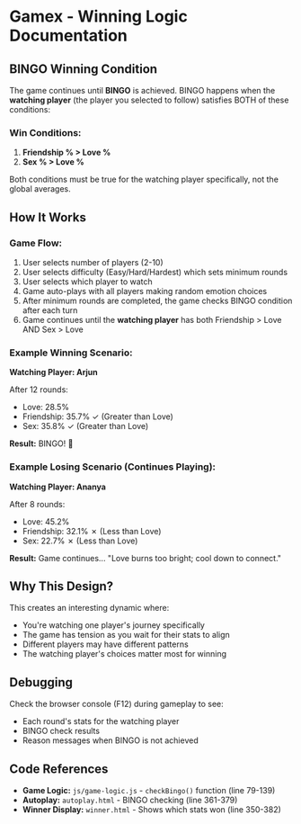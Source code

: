 # Gamex - Winning Logic Documentation

## BINGO Winning Condition

The game continues until **BINGO** is achieved. BINGO happens when the **watching player** (the player you selected to follow) satisfies BOTH of these conditions:

### Win Conditions:
1. **Friendship % > Love %**
2. **Sex % > Love %**

Both conditions must be true for the watching player specifically, not the global averages.

## How It Works

### Game Flow:
1. User selects number of players (2-10)
2. User selects difficulty (Easy/Hard/Hardest) which sets minimum rounds
3. User selects which player to watch
4. Game auto-plays with all players making random emotion choices
5. After minimum rounds are completed, the game checks BINGO condition after each turn
6. Game continues until the **watching player** has both Friendship > Love AND Sex > Love

### Example Winning Scenario:

**Watching Player: Arjun**

After 12 rounds:
- Love: 28.5%
- Friendship: 35.7% ✓ (Greater than Love)
- Sex: 35.8% ✓ (Greater than Love)

**Result:** BINGO! 🎉

### Example Losing Scenario (Continues Playing):

**Watching Player: Ananya**

After 8 rounds:
- Love: 45.2%
- Friendship: 32.1% ✗ (Less than Love)
- Sex: 22.7% ✗ (Less than Love)

**Result:** Game continues... "Love burns too bright; cool down to connect."

## Why This Design?

This creates an interesting dynamic where:
- You're watching one player's journey specifically
- The game has tension as you wait for their stats to align
- Different players may have different patterns
- The watching player's choices matter most for winning

## Debugging

Check the browser console (F12) during gameplay to see:
- Each round's stats for the watching player
- BINGO check results
- Reason messages when BINGO is not achieved

## Code References

- **Game Logic:** `js/game-logic.js` - `checkBingo()` function (line 79-139)
- **Autoplay:** `autoplay.html` - BINGO checking (line 361-379)
- **Winner Display:** `winner.html` - Shows which stats won (line 350-382)
